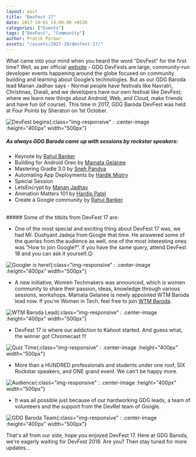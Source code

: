```yaml
---
layout: post
title: "DevFest 17"
date: 2017-10-01 14:00:00 +0530
categories: ["Events"]
tags: ["DevFest", "Community"]
author: Pratik Parmar
assets: "/assets/2017-10/devfest-17/"
---
```


What came into your mind when you heard the word “DevFest” for the first time? Well, as per official [website](https://developers.google.com/events/devfest/)  - GDG DevFests are large, community-run developer events happening around the globe focused on community building and learning about Google’s technologies. But as our GDG Baroda lead Manan Jadhav says - Normal people have festivals like Navratri, Christmas, Diwali, and we developers have our own festival like DevFest; where we learn new things about Android, Web, and Cloud, make friends and have fun (of course). This time in 2017, GDG Baroda DevFest was held at Four Points by Sheraton on 1st October.

![DevFest begins]({{page.assets}}/registration.jpg){:class="img-responsive" : .center-image :height="400px" width="500px"}

##### As always GDG Baroda came up with sessions by rockstar speakers:

- Keynote by [Rahul Banker](https://twitter.com/bankerrahul)
- Building for Android Oreo by [Mamata Gelanee](https://twitter.com/MamataGelanee)
- Mastering Gradle 3.0 by [Sneh Pandya](https://twitter.com/SnehPandya18)
- Automating App Deployments by [Hardik Mistry](https://twitter.com/SnehPandya18)
- Special Session
- LetsEncrypt by [Manan Jadhav](https://twitter.com/curosmj)
- Animation Matters 101 by [Hardip Patel](https://twitter.com/HardipDPatel)
- Create a Google community by [Rahul Banker](https://twitter.com/bankerrahul)

<br>
##### Some of the titbits from DevFest 17 are:

- One of the most special and exciting thing about DevFest 17 was, we had Mr. Dushyant Jadeja from Google that time. He answered some of the queries from the audience as well, one of the most interesting ones was “How to join Google?”. If you have the same query, attend DevFest 18 and you can ask it yourself.😉

![Googler is here!]({{page.assets}}/dushyant_jadeja.jpg){:class="img-responsive" : .center-image :height="400px" width="500px"}

- A new initiative, Women Techmakers was announced, which is women community to share their passion, ideas, knowledge through various sessions, workshops. Mamata Gelanee is newly appointed WTM Baroda lead now. If you're Women in Tech, feel free to join [WTM Baroda](https://twitter.com/WTMBaroda).

![WTM Baroda Lead]({{page.assets}}/wtm_lead.jpg){:class="img-responsive" : .center-image :height="400px" width="500px"}

- DevFest 17 is where our addiction to Kahoot started. And guess what, the winner got Chromecast !!!

![Quiz Time]({{page.assets}}/kahoot.jpg){:class="img-responsive" : .center-image :height="400px" width="500px"}

- More than a HUNDRED professionals and students under one roof, SIX Rockstar speakers, and ONE grand event. We can't be happy more.

![Audience]({{page.assets}}/audience.jpg){:class="img-responsive" : .center-image :height="400px" width="500px"}

- It was all possible just because of our hardworking GDG leads, a team of volunteers and the support from the DevRel team of Google.

![GDG Baroda Team]({{page.assets}}/team.jpg){:class="img-responsive" : .center-image :height="400px" width="500px"}

That's all from our side, hope you enjoyed DevFest 17. Here at GDG Baroda, we're eagerly waiting for DevFest 2018. Are you? Then stay tuned for more updates...